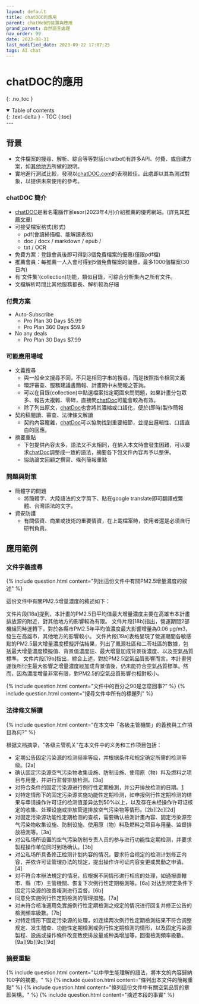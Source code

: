 ```yaml
---
layout: default
title: chatDOC的應用
parent: chatWeb的裝置與應用
grand_parent: 自然語言處理
nav_order: 99
date: 2023-08-31
last_modified_date: 2023-09-22 17:07:25
tags: AI chat
---
```


# chatDOC的應用
{: .no_toc }

<details open markdown="block">
  <summary>
    Table of contents
  </summary>
  {: .text-delta }
- TOC
{:toc}
</details>
---

## 背景

- 文件檔案的搜尋、解析、綜合等等對話(chatbot)有許多API、付費、或自建方案，如[其他地方](https://sinotec2.github.io/AIEE/NLP/ChatWeb)所做的說明。
- 實地進行測試比較，發現以[chatDOC.com][1]的表現較佳。此處即以其為測試對象，以提供未來使用的參考。

### chatDOC 簡介

- [chatDOC][1]是著名電腦作家esor(2023年4月)介紹推薦的優秀網站。(詳見其[推薦文章](https://www.playpcesor.com/2023/04/chatdoc-pdf-ai.html))
- 可接受檔案格式(形式)
  - pdf(會讀掃描檔、能解讀表格) 
  - doc / docx / markdown / epub / 
  - txt / OCR
- 免費方案：登錄會員後即可得到3個免費檔案的優惠(僅限pdf檔)
- 推薦會員：每推薦一人入會可得到5個免費檔案的優惠，最多1000個檔案(30日內)
- 有'文件集'(collection)功能，類似目錄，可綜合分析集內之所有文件。
- 文檔解析時間比其他服務都長、解析較為仔細

### 付費方案

- Auto-Subscribe
  - Pro Plan 30 Days $5.99
  - Pro Plan 360 Days $59.9
- No any deals
  - Pro Plan 30 Days $7.99

### 可能應用場域

- 文義搜尋
  - 與一般全文搜尋不同，不只是相同字串的搜尋，而是按照指令相同文義
  - 環評審查、服務建議書簡報、計畫期中末簡報之答詢。
  - 可以在目錄(collection)中點選檔案指定範圍來問問題，如果計畫分包眾多、報告太複雜、零碎，直接問[chatDoc][1]可能會較為有效。
  - 除了列出原文，[chatDoc][1]也會將其濃縮或口語化，便於(即時)製作簡報
- 契約稿閱讀、審查、法律條文解讀
  - 契約內容龐雜，[chatDoc][1]可以協助找到重要細節，並提出邏輯性、口語直白的回應。
- 摘要重點
  - 下包提供內容太多，語法又不太相同，在納入本文時會發生困難，可以要求[chatDoc][1]調整成一致的語法，摘要各下包文件內容再予以整併。
  - 協助論文回顧之撰寫、條列簡報重點

### 問題與對策

- 簡體字的問題
  - 將簡體字、大陸語法的文字剪下、貼在google translate即可翻譯成繁體、台灣語法的文字。
- 資安防護
  - 有關個資、商業或技術的重要情資，在上載檔案時，使用者還是必須自行研判負責。

## 應用範例

### 文件字義搜尋

{% include question.html content="列出這份文件中有關PM2.5增量濃度的敘述" %}

這份文件中有關PM2.5增量濃度的敘述如下：

文件片段[18a]提到，本計畫的PM2.5日平均值最大增量濃度主要在高雄市本計畫排放源的附近，對其他地方的影響較為有限。
文件片段[18b]指出，營運期間2部機組同時運轉下，對於各縣市PM2.5年平均值濃度最大影響增量為0.06 μg/m3，發生在高雄市，其他地方的影響較小。
文件片段[19a]表格呈現了營運期間各敏感點的PM2.5最大增量濃度模擬評估結果，列出了鳳源社區和二苓社區的數據，包括最大增量濃度模擬值、背景值濃度註、最大增量加成背景後濃度、以及空氣品質標準。
文件片段[19b]指出，綜合上述，對於PM2.5空氣品質影響而言，本計畫營運後所衍生最大影響之增量濃度經加成背景值後，仍未能符合空氣品質標準。然而，因為濃度增量非常有限，對PM2.5的空氣品質影響也相對較小。

{% include question.html content="文件中的百分之90是怎麼回事?" %}
{% include question.html content="搜尋文件中所有的標題列" %}

### 法律條文解讀

{% include question.html content="在本文中「各級主管機關」的義務與工作項目為何?" %}

根据文档摘录，"各级主管机关"在本文件中的义务和工作项目包括：

- 定期公告固定污染源的检测频率等级，并根据条件和规定确定所需的检测等级。[2a]
- 确认固定污染源空气污染物收集设施、防制设施、使用原（物）料及燃料之项目与用量，并进行监督排放检测。[3a]
- 对符合条件的固定污染源进行例行性定期檢測，并公开排放检测的日期。[1]
- 对特定情形下的固定污染源实施功能性定期检测，如申报例行性定期检测的结果与申请操作许可证的检测值差异达到50%以上，以及存在未经操作许可证核定的收集、处理设施或排放管道排放空气污染物等情形。[2b][2c][2d]
- 对固定污染源功能性定期检测的查核，需要确认檢測計畫內容、固定污染源空气污染物收集设施、防制设施、使用原（物）料及燃料之项目与用量、监督排放檢測等。[3a]
- 对公私场所设置的空气污染防制专责人员的参与进行功能性定期检测，并要求製程操作单位同时到场确认。[3b]
- 对公私场所具备修正检测计划内容的情况，要求符合规定的检测计划修正内容，并依许可证管理办法的规定，提出操作许可证内容变更或異動之申请。[4]
- 对不符合本辦法規定的情况，应根据不同情形进行相应的处理，如通报直轄市、縣（市）主管機關、恢复下次例行性定期檢測等。[6a]
对达到特定条件下固定污染源的改善複測进行监督。[6b]
- 同意免实施例行性定期檢測的管理措施。[7a]
- 对未符合核准適用免實施例行性定期檢測之规定的情况进行回复并修正公告的檢測頻率級數。[7b]
- 对特定情形下固定污染源的处理，如连续两次例行性定期檢測结果不符合调整规定、发生稽查、功能性定期檢測或例行性定期檢測的情形，以及固定污染源製程、設施或操作條件改变致使排放量或种类增加等，回復檢測頻率級數。[9a][9b][9c][9d] 

### 摘要重點

{% include question.html content="以中學生能理解的語法，將本文的內容歸納100字的摘要。" %}
{% include question.html content="條列出本文件的簡報重點" %}
{% include question.html content="條列這份文件中有關空氣品質的章節架構。" %}
{% include question.html content="摘述本段的事實" %}

[1]: https://chatdoc.com/chatdoc/#/sign-up?invite_code=7fimgzlv7f "chatDoc官網"